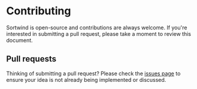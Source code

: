 # Contributing

Sortwind is open-source and contributions are always welcome. If you're interested in submitting a pull request, please take a moment to review this document.

## Pull requests

Thinking of submitting a pull request? Please check the [issues page](https://github.com/guidomodarelli/sortwind/issues) to ensure your idea is not already being implemented or discussed.
